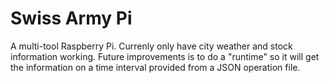 # Swiss Army Pi
A multi-tool Raspberry Pi. Currenly only have city weather and stock information working. Future improvements is to do a "runtime" so it will get the information on a time interval provided from a JSON operation file.
